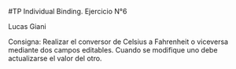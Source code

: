 #TP Individual Binding. Ejercicio N°6

Lucas Giani

Consigna: Realizar el conversor de Celsius a Fahrenheit o viceversa mediante dos campos editables. Cuando se modifique uno debe actualizarse el valor del otro.
